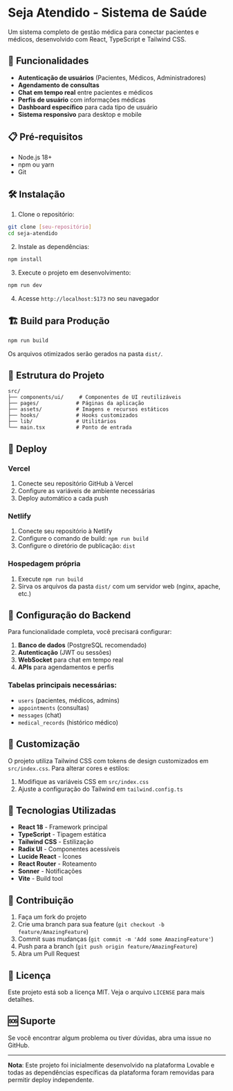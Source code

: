 # Seja Atendido - Sistema de Saúde

Um sistema completo de gestão médica para conectar pacientes e médicos, desenvolvido com React, TypeScript e Tailwind CSS.

## 🚀 Funcionalidades

- **Autenticação de usuários** (Pacientes, Médicos, Administradores)
- **Agendamento de consultas**
- **Chat em tempo real** entre pacientes e médicos
- **Perfis de usuário** com informações médicas
- **Dashboard específico** para cada tipo de usuário
- **Sistema responsivo** para desktop e mobile

## 📋 Pré-requisitos

- Node.js 18+ 
- npm ou yarn
- Git

## 🛠️ Instalação

1. Clone o repositório:
```bash
git clone [seu-repositório]
cd seja-atendido
```

2. Instale as dependências:
```bash
npm install
```

3. Execute o projeto em desenvolvimento:
```bash
npm run dev
```

4. Acesse `http://localhost:5173` no seu navegador

## 🏗️ Build para Produção

```bash
npm run build
```

Os arquivos otimizados serão gerados na pasta `dist/`.

## 📁 Estrutura do Projeto

```
src/
├── components/ui/     # Componentes de UI reutilizáveis
├── pages/            # Páginas da aplicação
├── assets/           # Imagens e recursos estáticos
├── hooks/            # Hooks customizados
├── lib/              # Utilitários
└── main.tsx          # Ponto de entrada
```

## 🚀 Deploy

### Vercel
1. Conecte seu repositório GitHub à Vercel
2. Configure as variáveis de ambiente necessárias
3. Deploy automático a cada push

### Netlify
1. Conecte seu repositório à Netlify
2. Configure o comando de build: `npm run build`
3. Configure o diretório de publicação: `dist`

### Hospedagem própria
1. Execute `npm run build`
2. Sirva os arquivos da pasta `dist/` com um servidor web (nginx, apache, etc.)

## 🔧 Configuração do Backend

Para funcionalidade completa, você precisará configurar:

1. **Banco de dados** (PostgreSQL recomendado)
2. **Autenticação** (JWT ou sessões)
3. **WebSocket** para chat em tempo real
4. **APIs** para agendamentos e perfis

### Tabelas principais necessárias:
- `users` (pacientes, médicos, admins)
- `appointments` (consultas)
- `messages` (chat)
- `medical_records` (histórico médico)

## 🎨 Customização

O projeto utiliza Tailwind CSS com tokens de design customizados em `src/index.css`. Para alterar cores e estilos:

1. Modifique as variáveis CSS em `src/index.css`
2. Ajuste a configuração do Tailwind em `tailwind.config.ts`

## 📝 Tecnologias Utilizadas

- **React 18** - Framework principal
- **TypeScript** - Tipagem estática
- **Tailwind CSS** - Estilização
- **Radix UI** - Componentes acessíveis
- **Lucide React** - Ícones
- **React Router** - Roteamento
- **Sonner** - Notificações
- **Vite** - Build tool

## 🤝 Contribuição

1. Faça um fork do projeto
2. Crie uma branch para sua feature (`git checkout -b feature/AmazingFeature`)
3. Commit suas mudanças (`git commit -m 'Add some AmazingFeature'`)
4. Push para a branch (`git push origin feature/AmazingFeature`)
5. Abra um Pull Request

## 📄 Licença

Este projeto está sob a licença MIT. Veja o arquivo `LICENSE` para mais detalhes.

## 🆘 Suporte

Se você encontrar algum problema ou tiver dúvidas, abra uma issue no GitHub.

---

**Nota**: Este projeto foi inicialmente desenvolvido na plataforma Lovable e todas as dependências específicas da plataforma foram removidas para permitir deploy independente.
